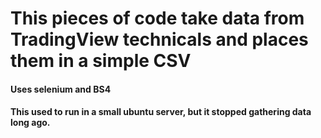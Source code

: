 <h1> This pieces of code take data from TradingView technicals and places them in a simple CSV </h1>
<h4> Uses selenium and BS4 </h4>
<h4> This used to run in a small ubuntu server, but it stopped gathering data long ago. </h4>
